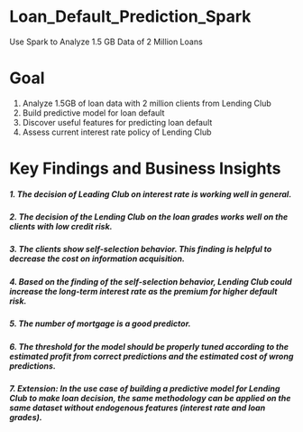 # Loan_Default_Prediction_Spark
Use Spark to Analyze 1.5 GB Data of 2 Million Loans

# Goal
1. Analyze 1.5GB of loan data with 2 million clients from Lending Club
2. Build predictive model for loan default
3. Discover useful features for predicting loan default
4. Assess current interest rate policy of Lending Club

# Key Findings and Business Insights
##### 1. The decision of Leading Club on interest rate is working well in general.  
##### 2. The decision of the Lending Club on the loan grades works well on the clients with low credit risk.  
##### 3. The clients show self-selection behavior. This finding is helpful to decrease the cost on information acquisition.  
##### 4. Based on the finding of the self-selection behavior, Lending Club could increase the long-term interest rate as the premium for higher default risk.  
##### 5. The number of mortgage is a good predictor. 
##### 6. The threshold for the model should be properly tuned according to the estimated profit from correct predictions and the estimated cost of wrong predictions.
##### 7. Extension: In the use case of building a predictive model for Lending Club to make loan decision, the same methodology can be applied on the same dataset without endogenous features (interest rate and loan grades).
